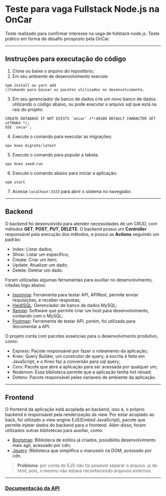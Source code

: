 # Teste para vaga Fullstack Node.js na OnCar

Teste realizado para confirmar interesse na vaga de fullstack node.js. Teste prático em forma de desafio prosposto pela OnCar.
___

## Instruções para executação do código
1. Clone ou baixe o arquivo do repositório;
2. Em seu ambiente de desenvolvimento execute:
```
npm install ou yarn add
//Comando para baixar os pacotes utilizados no desenvolvimento.
```
3. Em seu gerenciador de banco de dados crie um novo banco de dados utilizando o código abaixo, ou pode executar o arquivo sql que está na raiz do projeto:
```
CREATE DATABASE IF NOT EXISTS `oncar` /*!40100 DEFAULT CHARACTER SET utf8mb4 */;
USE `oncar`;
```
4. Execute o comando para executar as migrações:
```
npx knex migrate:latest   
```
5. Execute o comando para popular a tabela:
```
npx knex seed:run   
```
6. Execute o comando abaixo para iniciar a aplicação:
```
npm start
```
7. Acesse `localhost:3333` para abrir o sistema no navegador.

___
## Backend
O backend foi desenvolvido para atender necessidades de um CRUD, com métodos **GET**, **POST**, **PUT**, **DELETE**. O backend possui um **Controller** responsável pela execução dos métodos, e possui as **Actions** seguindo um padrão:
- Index: Listar dados;
- Show: Listar um especifico;
- Create: Criar um item;
- Update: Atualizar um dado;
- Delete: Deletar um dado.

Foram utilizadas algumas ferramentas para auxiliar no desenvolvimento, citadas logo abaixo:
- [Insomnia](https://insomnia.rest/download/): Ferramenta para testar API, APIRest, permite enviar requisições, e receber respostas;
- [HeidiSQL](https://www.heidisql.com/download.php): Gerenciador de banco de dados MySQL;
- [Xampp](https://www.apachefriends.org/pt_br/download.html): Software que permite criar um host para desenvolvimento, contando com o MySQL;
- [Postman](https://www.postman.com/downloads/): Ferramenta de testar API, porém, foi utilizada para documentar a API.

O projeto conta com pacotes essencias para o desenvolvimento produtivo, como:
- Express: Pacote responsável por fazer o roteamento da aplicação;
- Knex: Query Builder, um construtor de query, a escrita é feita em JavaScript, e o Knex faz a conversão para sql query;
- Cors: Pacote que abre a aplicação para ser acessada por qualquer um;
- Nodemon: Essa biblioteca permite que a aplicação tenha hot reload;
- Dotenv: Pacote responsável pelas variaveis de ambiente da aplicação.

___
## Frontend
O frontend da aplicação está acoplada ao backend, isso é, o próprio backend é responsável pela renderização da view. Por estar acoplado ao back, foi utilizado a view engine EJS(Embed JavaScript), pacote que permite injetar dados do backend para o frontend. Além disso, foram utilizados outras bibliotecas para auxiliar, como:
- [Bootstrap](https://www.bootstrapcdn.com/): Biblioteca de estilos já criados, possibilita desenvolvimento mais agil, acessado por cdn;
- [Jquery](https://code.jquery.com/): Biblioteca que simplifica o manuseio na DOM, acessado por cdn.

> **Problema**: por conta do EJS não foi possível separar o arquivo .js do html, pois, o mesmo não estava reconhecendo arquivos externos.

___
### [Documentação da API](https://documenter.getpostman.com/view/12149625/T1DpBwtH)



